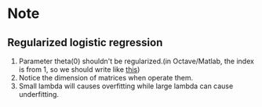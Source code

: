# Note

## Regularized logistic regression
1. Parameter theta(0) shouldn't be regularized.(in Octave/Matlab, the index is from 1, so we should write like [this](./costFunctionReg.m))
2. Notice the dimension of matrices when operate them.
3. Small lambda will causes overfitting while large lambda can cause underfitting.
